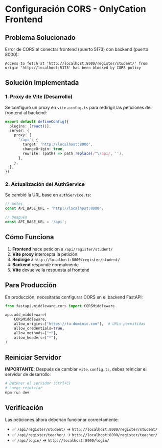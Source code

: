 # Configuración CORS - OnlyCation Frontend

## Problema Solucionado
Error de CORS al conectar frontend (puerto 5173) con backend (puerto 8000):
```
Access to fetch at 'http://localhost:8000/register/student/' from origin 'http://localhost:5173' has been blocked by CORS policy
```

## Solución Implementada

### 1. Proxy de Vite (Desarrollo)
Se configuró un proxy en `vite.config.ts` para redirigir las peticiones del frontend al backend:

```typescript
export default defineConfig({
  plugins: [react()],
  server: {
    proxy: {
      '/api': {
        target: 'http://localhost:8000',
        changeOrigin: true,
        rewrite: (path) => path.replace(/^\/api/, ''),
      },
    },
  },
})
```

### 2. Actualización del AuthService
Se cambió la URL base en `authService.ts`:
```typescript
// Antes
const API_BASE_URL = 'http://localhost:8000';

// Después
const API_BASE_URL = '/api';
```

## Cómo Funciona

1. **Frontend** hace petición a `/api/register/student/`
2. **Vite proxy** intercepta la petición
3. **Redirige** a `http://localhost:8000/register/student/`
4. **Backend** responde normalmente
5. **Vite** devuelve la respuesta al frontend

## Para Producción

En producción, necesitarás configurar CORS en el backend FastAPI:

```python
from fastapi.middleware.cors import CORSMiddleware

app.add_middleware(
    CORSMiddleware,
    allow_origins=["https://tu-dominio.com"],  # URLs permitidas
    allow_credentials=True,
    allow_methods=["*"],
    allow_headers=["*"],
)
```

## Reiniciar Servidor

**IMPORTANTE**: Después de cambiar `vite.config.ts`, debes reiniciar el servidor de desarrollo:

```bash
# Detener el servidor (Ctrl+C)
# Luego reiniciar
npm run dev
```

## Verificación

Las peticiones ahora deberían funcionar correctamente:
- ✅ `/api/register/student/` → `http://localhost:8000/register/student/`
- ✅ `/api/register/teacher/` → `http://localhost:8000/register/teacher/`
- ✅ `/api/login/` → `http://localhost:8000/login/`
